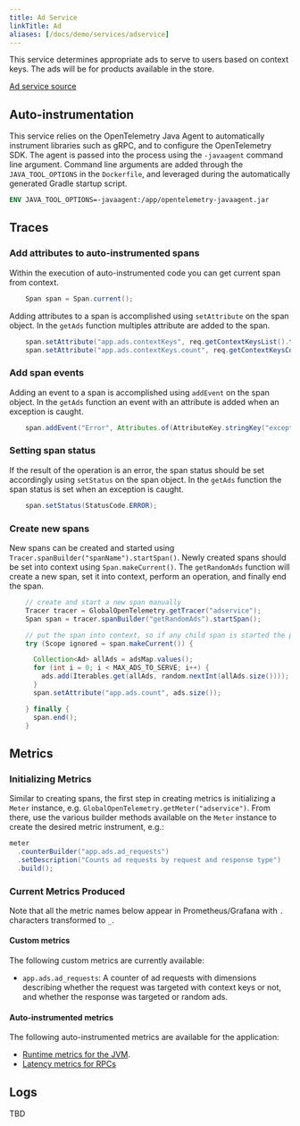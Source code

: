 ```yaml
---
title: Ad Service
linkTitle: Ad
aliases: [/docs/demo/services/adservice]
---
```


This service determines appropriate ads to serve to users based on context keys.
The ads will be for products available in the store.

[Ad service source](https://github.com/open-telemetry/opentelemetry-demo/blob/main/src/adservice/)

## Auto-instrumentation

This service relies on the OpenTelemetry Java Agent to automatically instrument
libraries such as gRPC, and to configure the OpenTelemetry SDK. The agent is
passed into the process using the `-javaagent` command line argument. Command
line arguments are added through the `JAVA_TOOL_OPTIONS` in the `Dockerfile`,
and leveraged during the automatically generated Gradle startup script.

```dockerfile
ENV JAVA_TOOL_OPTIONS=-javaagent:/app/opentelemetry-javaagent.jar
```

## Traces

### Add attributes to auto-instrumented spans

Within the execution of auto-instrumented code you can get current span from
context.

```java
    Span span = Span.current();
```

Adding attributes to a span is accomplished using `setAttribute` on the span
object. In the `getAds` function multiples attribute are added to the span.

```java
    span.setAttribute("app.ads.contextKeys", req.getContextKeysList().toString());
    span.setAttribute("app.ads.contextKeys.count", req.getContextKeysCount());
```

### Add span events

Adding an event to a span is accomplished using `addEvent` on the span object.
In the `getAds` function an event with an attribute is added when an exception
is caught.

```java
    span.addEvent("Error", Attributes.of(AttributeKey.stringKey("exception.message"), e.getMessage()));
```

### Setting span status

If the result of the operation is an error, the span status should be set
accordingly using `setStatus` on the span object. In the `getAds` function the
span status is set when an exception is caught.

```java
    span.setStatus(StatusCode.ERROR);
```

### Create new spans

New spans can be created and started using
`Tracer.spanBuilder("spanName").startSpan()`. Newly created spans should be set
into context using `Span.makeCurrent()`. The `getRandomAds` function will create
a new span, set it into context, perform an operation, and finally end the span.

```java
    // create and start a new span manually
    Tracer tracer = GlobalOpenTelemetry.getTracer("adservice");
    Span span = tracer.spanBuilder("getRandomAds").startSpan();

    // put the span into context, so if any child span is started the parent will be set properly
    try (Scope ignored = span.makeCurrent()) {

      Collection<Ad> allAds = adsMap.values();
      for (int i = 0; i < MAX_ADS_TO_SERVE; i++) {
        ads.add(Iterables.get(allAds, random.nextInt(allAds.size())));
      }
      span.setAttribute("app.ads.count", ads.size());

    } finally {
      span.end();
    }
```

## Metrics

### Initializing Metrics

Similar to creating spans, the first step in creating metrics is initializing a
`Meter` instance, e.g. `GlobalOpenTelemetry.getMeter("adservice")`. From there,
use the various builder methods available on the `Meter` instance to create the
desired metric instrument, e.g.:

```java
meter
  .counterBuilder("app.ads.ad_requests")
  .setDescription("Counts ad requests by request and response type")
  .build();
```

### Current Metrics Produced

Note that all the metric names below appear in Prometheus/Grafana with `.`
characters transformed to `_`.

#### Custom metrics

The following custom metrics are currently available:

- `app.ads.ad_requests`: A counter of ad requests with dimensions describing
  whether the request was targeted with context keys or not, and whether the
  response was targeted or random ads.

#### Auto-instrumented metrics

The following auto-instrumented metrics are available for the application:

- [Runtime metrics for the JVM](/docs/specs/otel/metrics/semantic_conventions/runtime-environment-metrics/#jvm-metrics).
- [Latency metrics for RPCs](/docs/specs/otel/metrics/semantic_conventions/rpc-metrics/#rpc-server)

## Logs

TBD
